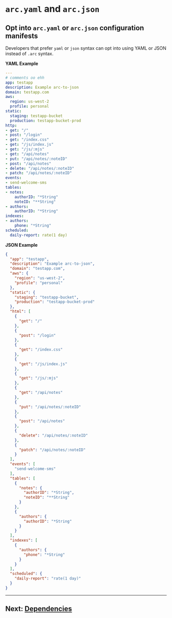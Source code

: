 # `arc.yaml` and `arc.json`

## Opt into `arc.yaml` or `arc.json` configuration manifests

Developers that prefer `yaml` or `json` syntax can opt into using YAML or JSON instead of `.arc` syntax.

**YAML Example**

```yaml
---
# comments oo ehh
app: testapp
description: Example arc-to-json
domain: testapp.com
aws:
  region: us-west-2
  profile: personal
static:
  staging: testapp-bucket
  production: testapp-bucket-prod
http:
- get: "/"
- post: "/login"
- get: "/index.css"
- get: "/js/index.js"
- get: "/js/:mjs"
- get: "/api/notes"
- put: "/api/notes/:noteID"
- post: "/api/notes"
- delete: "/api/notes/:noteID"
- patch: "/api/notes/:noteID"
events:
- send-welcome-sms
tables:
- notes:
    authorID: "*String"
    noteID: "**String"
- authors:
    authorID: "*String"
indexes:
- authors:
    phone: "*String"
scheduled:
  daily-report: rate(1 day)
```

**JSON Example**

```json
{
  "app": "testapp",
  "description": "Example arc-to-json",
  "domain": "testapp.com",
  "aws": {
    "region": "us-west-2",
    "profile": "personal"
  },
  "static": {
    "staging": "testapp-bucket",
    "production": "testapp-bucket-prod"
  },
  "html": [
    {
      "get": "/"
    },
    {
      "post": "/login"
    },
    {
      "get": "/index.css"
    },
    {
      "get": "/js/index.js"
    },
    {
      "get": "/js/:mjs"
    },
    {
      "get": "/api/notes"
    },
    {
      "put": "/api/notes/:noteID"
    },
    {
      "post": "/api/notes"
    },
    {
      "delete": "/api/notes/:noteID"
    },
    {
      "patch": "/api/notes/:noteID"
    }
  ],
  "events": [
    "send-welcome-sms"
  ],
  "tables": [
    {
      "notes": {
        "authorID": "*String",
        "noteID": "**String"
      }
    },
    {
      "authors": {
        "authorID": "*String"
      }
    }
  ],
  "indexes": [
    {
      "authors": {
        "phone": "*String"
      }
    }
  ],
  "scheduled": {
    "daily-report": "rate(1 day)"
  }
}
```

---

## Next: [Dependencies](/guides/deps)

